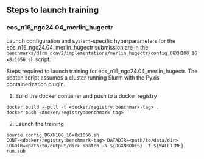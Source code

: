 ## Steps to launch training

### eos_n16_ngc24.04_merlin_hugectr

Launch configuration and system-specific hyperparameters for the
eos_n16_ngc24.04_merlin_hugectr submission are in the
`benchmarks/dlrm_dcnv2/implementations/merlin_hugectr/config_DGXH100_16x8x1056.sh` script.

Steps required to launch training for eos_n16_ngc24.04_merlin_hugectr.  The sbatch
script assumes a cluster running Slurm with the Pyxis containerization plugin.

1. Build the docker container and push to a docker registry

```
docker build --pull -t <docker/registry:benchmark-tag> .
docker push <docker/registry:benchmark-tag>
```

2. Launch the training
```
source config_DGXH100_16x8x1056.sh
CONT=<docker/registry:benchmark-tag> DATADIR=<path/to/data/dir> LOGDIR=<path/to/output/dir> sbatch -N ${DGXNNODES} -t ${WALLTIME} run.sub
```
